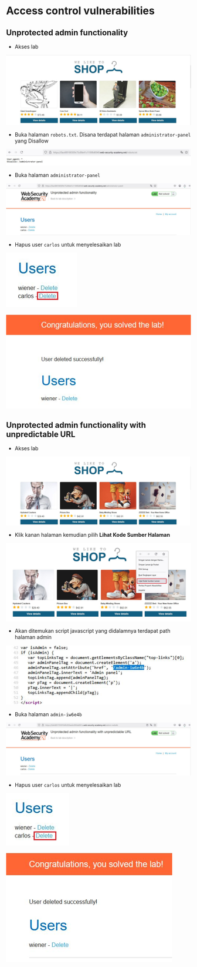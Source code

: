 # Access control vulnerabilities

## Unprotected admin functionality
- Akses lab

![alt text](https://github.com/rahardian-dwi-saputra/portswigger-labs/blob/main/Access%20Control%20Vulnerabilities/assets/access%20control%201.JPG)

- Buka halaman `robots.txt`. Disana terdapat halaman `administrator-panel` yang Disallow

![alt text](https://github.com/rahardian-dwi-saputra/portswigger-labs/blob/main/Access%20Control%20Vulnerabilities/assets/access%20control%202.JPG)

- Buka halaman `administrator-panel`

![alt text](https://github.com/rahardian-dwi-saputra/portswigger-labs/blob/main/Access%20Control%20Vulnerabilities/assets/access%20control%203.JPG)

- Hapus user `carlos` untuk menyelesaikan lab

![alt text](https://github.com/rahardian-dwi-saputra/portswigger-labs/blob/main/Access%20Control%20Vulnerabilities/assets/access%20control%204.JPG)

![alt text](https://github.com/rahardian-dwi-saputra/portswigger-labs/blob/main/Access%20Control%20Vulnerabilities/assets/access%20control%205.JPG)

## Unprotected admin functionality with unpredictable URL
- Akses lab

![alt text](https://github.com/rahardian-dwi-saputra/portswigger-labs/blob/main/Access%20Control%20Vulnerabilities/assets/access%20control%206.JPG)

- Klik kanan halaman kemudian pilih **Lihat Kode Sumber Halaman**

![alt text](https://github.com/rahardian-dwi-saputra/portswigger-labs/blob/main/Access%20Control%20Vulnerabilities/assets/access%20control%207.jpg)

- Akan ditemukan script javascript yang didalamnya terdapat path halaman admin

![alt text](https://github.com/rahardian-dwi-saputra/portswigger-labs/blob/main/Access%20Control%20Vulnerabilities/assets/access%20control%208.JPG)

- Buka halaman `admin-iw6e4b`

![alt text](https://github.com/rahardian-dwi-saputra/portswigger-labs/blob/main/Access%20Control%20Vulnerabilities/assets/access%20control%209.JPG)

- Hapus user `carlos` untuk menyelesaikan lab

![alt text](https://github.com/rahardian-dwi-saputra/portswigger-labs/blob/main/Access%20Control%20Vulnerabilities/assets/access%20control%2010.JPG)

![alt text](https://github.com/rahardian-dwi-saputra/portswigger-labs/blob/main/Access%20Control%20Vulnerabilities/assets/access%20control%2011.JPG)